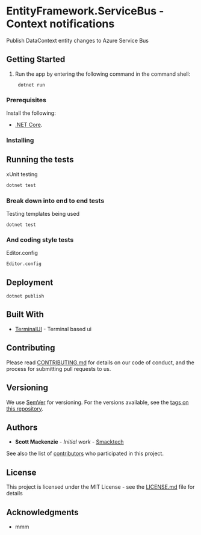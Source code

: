 # EntityFramework.ServiceBus - Context notifications

Publish DataContext entity changes to Azure Service Bus

## Getting Started

1. Run the app by entering the following command in the command shell:

   ```console
    dotnet run
   ```

### Prerequisites

Install the following:

- [.NET Core](https://dotnet.microsoft.com/download).

### Installing



## Running the tests

xUnit testing

```bash
dotnet test
```


### Break down into end to end tests

Testing templates being used

```
dotnet test
```

### And coding style tests

Editor.config

```
Editor.config
```

## Deployment

```
dotnet publish
```

## Built With

* [TerminalUI](https://github.com/migueldeicaza/gui.cs) - Terminal based ui

## Contributing

Please read [CONTRIBUTING.md](https://gist.github.com/PurpleBooth/b24679402957c63ec426) for details on our code of conduct, and the process for submitting pull requests to us.

## Versioning

We use [SemVer](http://semver.org/) for versioning. For the versions available, see the [tags on this repository](https://github.com/your/project/tags). 

## Authors

* **Scott Mackenzie** - *Initial work* - [Smacktech](https://github.com/smacken)

See also the list of [contributors](https://github.com/smacken/templated/contributors) who participated in this project.

## License

This project is licensed under the MIT License - see the [LICENSE.md](LICENSE.md) file for details

## Acknowledgments

* mmm

